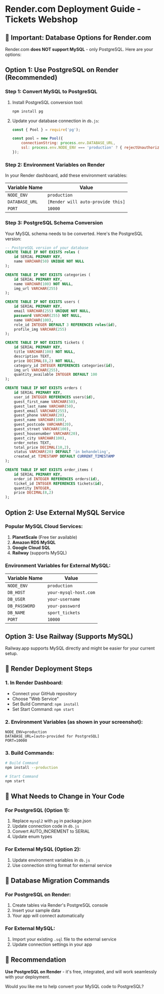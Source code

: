# Render.com Deployment Guide - Tickets Webshop

## 🚨 Important: Database Options for Render.com

Render.com **does NOT support MySQL** - only PostgreSQL. Here are your options:

## Option 1: Use PostgreSQL on Render (Recommended)

### Step 1: Convert MySQL to PostgreSQL
1. Install PostgreSQL conversion tool:
   ```bash
   npm install pg
   ```

2. Update your database connection in `db.js`:
   ```javascript
   const { Pool } = require('pg');
   
   const pool = new Pool({
       connectionString: process.env.DATABASE_URL,
       ssl: process.env.NODE_ENV === 'production' ? { rejectUnauthorized: false } : false
   });
   ```

### Step 2: Environment Variables on Render
In your Render dashboard, add these environment variables:

| Variable Name | Value |
|---------------|-------|
| `NODE_ENV` | `production` |
| `DATABASE_URL` | `[Render will auto-provide this]` |
| `PORT` | `10000` |

### Step 3: PostgreSQL Schema Conversion
Your MySQL schema needs to be converted. Here's the PostgreSQL version:

```sql
-- PostgreSQL version of your database
CREATE TABLE IF NOT EXISTS roles (
    id SERIAL PRIMARY KEY,
    name VARCHAR(50) UNIQUE NOT NULL
);

CREATE TABLE IF NOT EXISTS categories (
    id SERIAL PRIMARY KEY,
    name VARCHAR(100) NOT NULL,
    img_url VARCHAR(255)
);

CREATE TABLE IF NOT EXISTS users (
    id SERIAL PRIMARY KEY,
    email VARCHAR(255) UNIQUE NOT NULL,
    password VARCHAR(255) NOT NULL,
    name VARCHAR(100),
    role_id INTEGER DEFAULT 3 REFERENCES roles(id),
    profile_img VARCHAR(255)
);

CREATE TABLE IF NOT EXISTS tickets (
    id SERIAL PRIMARY KEY,
    title VARCHAR(100) NOT NULL,
    description TEXT,
    price DECIMAL(8,2) NOT NULL,
    category_id INTEGER REFERENCES categories(id),
    img_url VARCHAR(255),
    quantity_available INTEGER DEFAULT 100
);

CREATE TABLE IF NOT EXISTS orders (
    id SERIAL PRIMARY KEY,
    user_id INTEGER REFERENCES users(id),
    guest_first_name VARCHAR(50),
    guest_last_name VARCHAR(50),
    guest_email VARCHAR(255),
    guest_phone VARCHAR(20),
    guest_name VARCHAR(100),
    guest_postcode VARCHAR(20),
    guest_street VARCHAR(100),
    guest_housenumber VARCHAR(20),
    guest_city VARCHAR(100),
    order_notes TEXT,
    total_price DECIMAL(10,2),
    status VARCHAR(20) DEFAULT 'in behandeling',
    created_at TIMESTAMP DEFAULT CURRENT_TIMESTAMP
);

CREATE TABLE IF NOT EXISTS order_items (
    id SERIAL PRIMARY KEY,
    order_id INTEGER REFERENCES orders(id),
    ticket_id INTEGER REFERENCES tickets(id),
    quantity INTEGER,
    price DECIMAL(8,2)
);
```

## Option 2: Use External MySQL Service

### Popular MySQL Cloud Services:
1. **PlanetScale** (Free tier available)
2. **Amazon RDS MySQL**
3. **Google Cloud SQL**
4. **Railway** (supports MySQL)

### Environment Variables for External MySQL:
| Variable Name | Value |
|---------------|-------|
| `NODE_ENV` | `production` |
| `DB_HOST` | `your-mysql-host.com` |
| `DB_USER` | `your-username` |
| `DB_PASSWORD` | `your-password` |
| `DB_NAME` | `sport_tickets` |
| `PORT` | `10000` |

## Option 3: Use Railway (Supports MySQL)

Railway.app supports MySQL directly and might be easier for your current setup.

## 🚀 Render Deployment Steps

### 1. In Render Dashboard:
- Connect your GitHub repository
- Choose "Web Service"
- Set Build Command: `npm install`
- Set Start Command: `npm start`

### 2. Environment Variables (as shown in your screenshot):
```
NODE_ENV=production
DATABASE_URL=[auto-provided for PostgreSQL]
PORT=10000
```

### 3. Build Commands:
```bash
# Build Command
npm install --production

# Start Command  
npm start
```

## 📱 What Needs to Change in Your Code

### For PostgreSQL (Option 1):
1. Replace `mysql2` with `pg` in package.json
2. Update connection code in `db.js`
3. Convert AUTO_INCREMENT to SERIAL
4. Update enum types

### For External MySQL (Option 2):
1. Update environment variables in `db.js`
2. Use connection string format for external service

## 🔄 Database Migration Commands

### For PostgreSQL on Render:
1. Create tables via Render's PostgreSQL console
2. Insert your sample data
3. Your app will connect automatically

### For External MySQL:
1. Import your existing `.sql` file to the external service
2. Update connection settings in your app

## 🎯 Recommendation

**Use PostgreSQL on Render** - it's free, integrated, and will work seamlessly with your deployment.

Would you like me to help convert your MySQL code to PostgreSQL? 